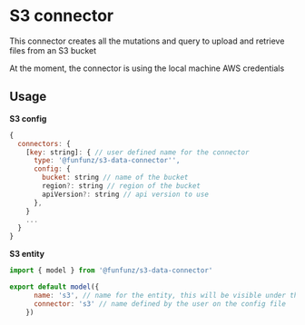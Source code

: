 # S3 connector

This connector creates all the mutations and query to upload and retrieve files from an S3 bucket

At the moment, the connector is using the local machine AWS credentials

## Usage

**S3 config**

```js
{
  connectors: {
    [key: string]: { // user defined name for the connector
      type: '@funfunz/s3-data-connector'',
      config: {
        bucket: string // name of the bucket
        region?: string // region of the bucket
        apiVersion?: string // api version to use
      },
    }
    ...
  }
}
```

**S3 entity**

```js
import { model } from '@funfunz/s3-data-connector'

export default model({
      name: 's3', // name for the entity, this will be visible under the GraphQL docs
      connector: 's3' // name defined by the user on the config file
    })
```
